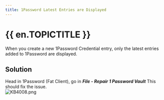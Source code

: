 ```yaml
---
title: 1Password Latest Entries are Displayed
---
```

# {{ en.TOPICTITLE }}
When you create a new 1Password Credential entry, only the latest entries added to 1Password are displayed.
## Solution
Head in 1Password (Fat Client), go in ***File - Repair 1 Password Vault*** This should fix the issue.  
![KB4008.png](/img/en/kb/KB4008.png)
